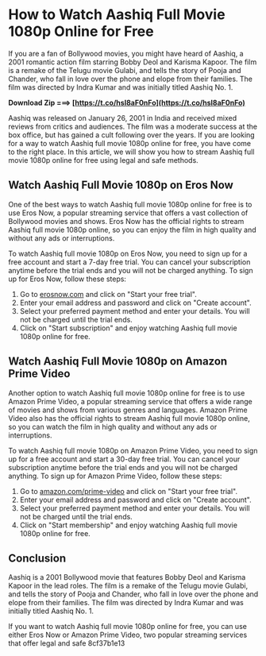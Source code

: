# How to Watch Aashiq Full Movie 1080p Online for Free
 
If you are a fan of Bollywood movies, you might have heard of Aashiq, a 2001 romantic action film starring Bobby Deol and Karisma Kapoor. The film is a remake of the Telugu movie Gulabi, and tells the story of Pooja and Chander, who fall in love over the phone and elope from their families. The film was directed by Indra Kumar and was initially titled Aashiq No. 1.
 
**Download Zip ===> [https://t.co/hsl8aF0nFo](https://t.co/hsl8aF0nFo)**


 
Aashiq was released on January 26, 2001 in India and received mixed reviews from critics and audiences. The film was a moderate success at the box office, but has gained a cult following over the years. If you are looking for a way to watch Aashiq full movie 1080p online for free, you have come to the right place. In this article, we will show you how to stream Aashiq full movie 1080p online for free using legal and safe methods.
 
## Watch Aashiq Full Movie 1080p on Eros Now
 
One of the best ways to watch Aashiq full movie 1080p online for free is to use Eros Now, a popular streaming service that offers a vast collection of Bollywood movies and shows. Eros Now has the official rights to stream Aashiq full movie 1080p online, so you can enjoy the film in high quality and without any ads or interruptions.
 
To watch Aashiq full movie 1080p on Eros Now, you need to sign up for a free account and start a 7-day free trial. You can cancel your subscription anytime before the trial ends and you will not be charged anything. To sign up for Eros Now, follow these steps:
 
1. Go to [erosnow.com](https://erosnow.com/) and click on "Start your free trial".
2. Enter your email address and password and click on "Create account".
3. Select your preferred payment method and enter your details. You will not be charged until the trial ends.
4. Click on "Start subscription" and enjoy watching Aashiq full movie 1080p online for free.

## Watch Aashiq Full Movie 1080p on Amazon Prime Video
 
Another option to watch Aashiq full movie 1080p online for free is to use Amazon Prime Video, a popular streaming service that offers a wide range of movies and shows from various genres and languages. Amazon Prime Video also has the official rights to stream Aashiq full movie 1080p online, so you can watch the film in high quality and without any ads or interruptions.
 
To watch Aashiq full movie 1080p on Amazon Prime Video, you need to sign up for a free account and start a 30-day free trial. You can cancel your subscription anytime before the trial ends and you will not be charged anything. To sign up for Amazon Prime Video, follow these steps:

1. Go to [amazon.com/prime-video](https://www.amazon.com/prime-video) and click on "Start your free trial".
2. Enter your email address and password and click on "Create account".
3. Select your preferred payment method and enter your details. You will not be charged until the trial ends.
4. Click on "Start membership" and enjoy watching Aashiq full movie 1080p online for free.

## Conclusion
 
Aashiq is a 2001 Bollywood movie that features Bobby Deol and Karisma Kapoor in the lead roles. The film is a remake of the Telugu movie Gulabi, and tells the story of Pooja and Chander, who fall in love over the phone and elope from their families. The film was directed by Indra Kumar and was initially titled Aashiq No. 1.
 
If you want to watch Aashiq full movie 1080p online for free, you can use either Eros Now or Amazon Prime Video, two popular streaming services that offer legal and safe
 8cf37b1e13
 
